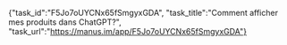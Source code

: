 {"task_id":"F5Jo7oUYCNx65fSmgyxGDA", "task_title":"Comment afficher mes produits dans ChatGPT?", "task_url":"https://manus.im/app/F5Jo7oUYCNx65fSmgyxGDA"}